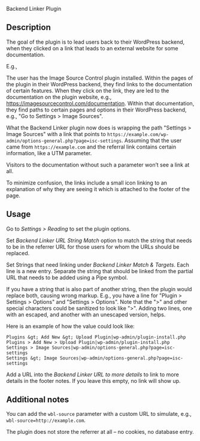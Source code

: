 Backend Linker Plugin

## Description

The goal of the plugin is to lead users back to their WordPress backend, when they clicked on a link that leads to an external website for some documentation.

E.g.,

The user has the Image Source Control plugin installed.
Within the pages of the plugin in their WordPress backend, they find links to the documentation of certain features.
When they click on the link, they are led to the documentation on the plugin website, e.g., https://imagesourcecontrol.com/documentation.
Within that documentation, they find paths to certain pages and options in their WordPress backend, e.g., "Go to Settings > Image Sources".

What the Backend Linker plugin now does is wrapping the path "Settings > Image Sources" with a link that points to `https://example.com/wp-admin/options-general.php?page=isc-settings`.
Assuming that the user came from `https://example.com` and the referral link contains certain information, like a UTM parameter.

Visitors to the documentation without such a parameter won’t see a link at all.

To minimize confusion, the links include a small icon linking to an explanation of why they are seeing it which is attached to the footer of the page.

## Usage

Go to _Settings > Reading_ to set the plugin options.

Set _Backend Linker URL String Match_ option to match the string that needs to be in the referrer URL for those users for whom the URLs should be replaced.

Set Strings that need linking under _Backend Linker Match & Targets_.
Each line is a new entry. Separate the string that should be linked from the partial URL that needs to be added using a Pipe symbol.

If you have a string that is also part of another string, then the plugin would replace both, causing wrong markup.
E.g., you have a line for "Plugin > Settings > Options" and "Settings > Options".
Note that the ">" and other special characters could be sanitized to look like "&gt;". Adding two lines, one with an escaped, and another with an unescaped version, helps.

Here is an example of how the value could look like:

```
Plugins &gt; Add New &gt; Upload Plugin|wp-admin/plugin-install.php
Plugins > Add New > Upload Plugin|wp-admin/plugin-install.php
Settings > Image Sources|wp-admin/options-general.php?page=isc-settings
Settings &gt; Image Sources|wp-admin/options-general.php?page=isc-settings
```

Add a URL into the _Backend Linker URL to more details_ to link to more details in the footer notes. If you leave this empty, no link will show up. 

## Additional notes

You can add the `wbl-source` parameter with a custom URL to simulate, e.g., `wbl-source=http://example.com`.

The plugin does not store the referrer at all – no cookies, no database entry.